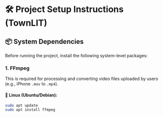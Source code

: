 # 🛠️ Project Setup Instructions (TownLIT)

## 📦 System Dependencies

Before running the project, install the following system-level packages:

### 1. FFmpeg

This is required for processing and converting video files uploaded by users (e.g., iPhone `.mov` to `.mp4`).

#### 🔧 Linux (Ubuntu/Debian):

```bash
sudo apt update
sudo apt install ffmpeg
